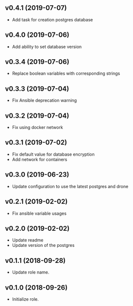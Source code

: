 ## v0.4.1 (2019-07-07)

* Add task for creation postgres database

## v0.4.0 (2019-07-06)

* Add ability to set database version

## v0.3.4 (2019-07-06)

* Replace boolean variables with corresponding strings

## v0.3.3 (2019-07-04)

* Fix Ansible deprecation warning

## v0.3.2 (2019-07-04)

* Fix using docker network

## v0.3.1 (2019-07-02)

* Fix default value for database encryption
* Add network for containers

## v0.3.0 (2019-06-23)

* Update configuration to use the latest postgres and drone

## v0.2.1 (2019-02-02)

* Fix ansible variable usages

## v0.2.0 (2019-02-02)

* Update readme
* Update version of the postgres

## v0.1.1 (2018-09-28)

* Update role name.

## v0.1.0 (2018-09-26)

* Initialize role.
